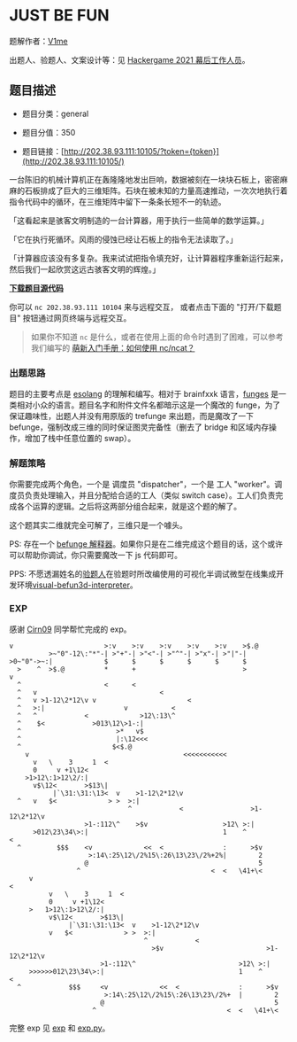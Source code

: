 # JUST BE FUN

题解作者：[V1me](https://github.com/Roarcannotprogramming)

出题人、验题人、文案设计等：见 [Hackergame 2021 幕后工作人员](https://hack.lug.ustc.edu.cn/credits/)。

## 题目描述

- 题目分类：general

- 题目分值：350

- 题目链接：[http://202.38.93.111:10105/?token={token}](http://202.38.93.111:10105/)

一台陈旧的机械计算机正在轰隆隆地发出巨响，数据被刻在一块块石板上，密密麻麻的石板排成了巨大的三维矩阵。石块在被未知的力量高速推动，一次次地执行着指令代码中的循环，在三维矩阵中留下一条条长短不一的轨迹。

「这看起来是骇客文明制造的一台计算器，用于执行一些简单的数学运算。」

「它在执行死循环。风雨的侵蚀已经让石板上的指令无法读取了。」

「计算器应该没有多复杂。我来试试把指令填充好，让计算器程序重新运行起来，然后我们一起欣赏这远古骇客文明的辉煌。」

**[下载题目源代码](src/be_fun.py)**

你可以 `nc 202.38.93.111 10104` 来与远程交互， 或者点击下面的 "打开/下载题目" 按钮通过网页终端与远程交互。

> 如果你不知道 `nc` 是什么，或者在使用上面的命令时遇到了困难，可以参考我们编写的 [萌新入门手册：如何使用 nc/ncat？](https://lug.ustc.edu.cn/planet/2019/09/how-to-use-nc/)

### 出题思路

​题目的主要考点是 [esolang](https://zh.wikipedia.org/wiki/%E6%B7%B1%E5%A5%A5%E7%9A%84%E7%BC%96%E7%A8%8B%E8%AF%AD%E8%A8%80) 的理解和编写。相对于 brainfxxk 语言，[funges](https://github.com/catseye/Funge-98/blob/master/doc/funge98.markdown) 是一类相对小众的语言。题目名字和附件文件名都暗示这是一个魔改的 funge，为了保证趣味性，出题人并没有用原版的 trefunge 来出题，而是魔改了一下 befunge，强制改成三维的同时保证图灵完备性（删去了 bridge 和区域内存操作，增加了栈中任意位置的 swap）。

### 解题策略

​你需要完成两个角色，一个是 调度员 "dispatcher"，一个是 工人 "worker"。调度员负责处理输入，并且分配给合适的工人（类似 switch case）。工人们负责完成各个运算的逻辑。之后将这两部分组合起来，就是这个题的解了。

​这个题其实二维就完全可解了，三维只是一个噱头。

​PS: 存在一个 [befunge 解释器](http://qiao.github.io/javascript-playground/visual-befunge93-interpreter/)。如果你只是在二维完成这个题目的话，这个或许可以帮助你调试，你只需要魔改一下 js 代码即可。

​PPS: 不愿透漏姓名的[验题人](https://github.com/Cirn09)在验题时所改编使用的可视化半调试微型在线集成开发环境[visual-befun3d-interpreter](https://cirn09.github.io/visual-befun3d-interpreter/)。

### EXP

​感谢 [Cirn09](https://github.com/Cirn09) 同学帮忙完成的 exp。

```
v                       >:v    >:v    >:v    >:v    >:v    >$.@
          >~"0"-12\:"*"-| >"+"-| >"<"-| >"^"-| >"x"-| >"|"-|
>0~"0"->~:|             $      $      $      $      $      $
  >    ^  >$.@          *      +                           >              v
  ^                     <      <
  ^   v                               <
  ^   v >1-12\2*12\v v                       <
  ^   >:|                    v           <
  ^   ^            <             >12\:13\^
  ^    $<            >013\12\>1-:|
  ^                        >*   v$
  ^                        |:\12<<<
  ^                       $<$.@
    v                                       <<<<<<<<<<<
      v   \    3     1  <
      0     v +1\12<
    >1>12\:1>12\2/:|
      v$\12<       >$13\|
           |`\31:\31:\13<  v    >1-12\2*12\v
  ^   v   $<             > >  >:|
                              ^            <                 >1-12\2*12\v
                   >1-:112\^    >$v                   >12\ >:|
      >012\23\34\>:|                                  1    ^            <
  ^         $$$    <v             <<  <               :      >$v
                    >:14\:25\12\/2%15\:26\13\23\/2%+2%|        2
                   @                                           5
                 ^                                 <  <   \41+\<
     v                                                                    <
          v   \    3     1  <
          0     v +1\12<
     >   1>12\:1>12\2/:|
          v$\12<       >$13\|
               |`\31:\31:\13<  v    >1-12\2*12\v
          v   $<             > >  >:|
                                  ^            <
                                    >$v                          >1-12\2*12\v
                       >1-:112\^                          >12\ >:|
     >>>>>>012\23\34\>:|                                  1    ^            <
  ^            $$$     <v             <<  <               :      >$v
                        >:14\:25\12\/2%15\:26\13\23\/2%+  |        2
                       @                                           5
                     ^                                 <  <   \41+\<

```

完整 exp 见 [exp](./exp) 和 [exp.py](./exp.py)。
